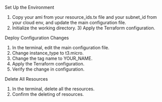 Set Up the Environment
1) Copy your ami from your resource_ids.tx file and your subnet_id from your cloud env, and update the main configuration file. 
2) Initialize the working directory. 3) Apply the Terraform configuration.


Deploy Configuration Changes
1) In the terminal, edit the main configuration file. 
2) Change instance_type to t3.micro. 
3) Change the tag name to YOUR_NAME. 
4) Apply the Terraform configuration. 
5) Verify the change in configuration.


Delete All Resources
1) In the terminal, delete all the resources. 
2) Confirm the deleting of resources.